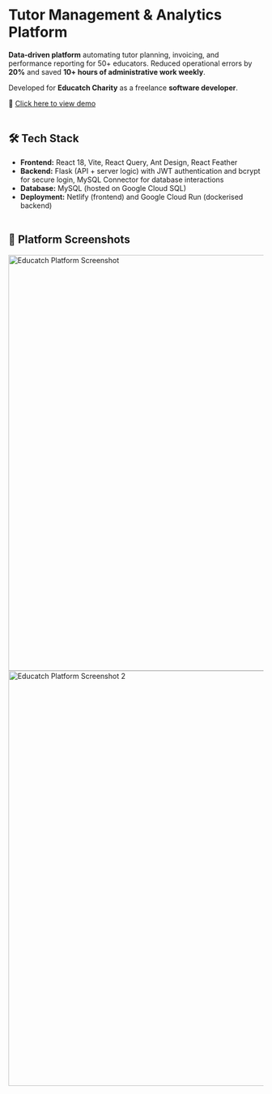 # Tutor Management & Analytics Platform

**Data-driven platform** automating tutor planning, invoicing, and performance reporting for 50+ educators.
Reduced operational errors by **20%** and saved **10+ hours of administrative work weekly**.

Developed for **Educatch Charity** as a freelance **software developer**.

🔗 [Click here to view demo](https://educatchcharity-demo.netlify.app)<br><br>

## 🛠 Tech Stack

- **Frontend:** React 18, Vite, React Query, Ant Design, React Feather
- **Backend:** Flask (API + server logic) with JWT authentication and bcrypt for secure login, MySQL Connector for database interactions
- **Database:** MySQL (hosted on Google Cloud SQL)  
- **Deployment:** Netlify (frontend) and Google Cloud Run (dockerised backend)<br><br>

## 📸 Platform Screenshots

<img width="1440" height="819" alt="Educatch Platform Screenshot" src="https://github.com/user-attachments/assets/fc545dce-5fad-4774-aff5-5d45bcc48fa8" />

<img width="1440" height="818" alt="Educatch Platform Screenshot 2" src="https://github.com/user-attachments/assets/f55890b4-3f20-41ff-bb19-f96c6a872a8a" />
